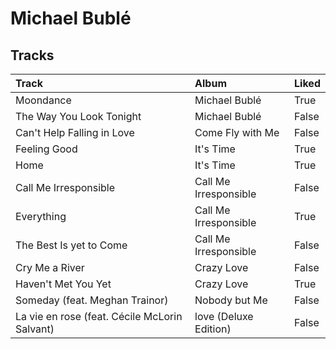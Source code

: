 # Michael Bublé

## Tracks

| Track                                         | Album                 | Liked   |
|:----------------------------------------------|:----------------------|:--------|
| Moondance                                     | Michael Bublé         | True    |
| The Way You Look Tonight                      | Michael Bublé         | False   |
| Can't Help Falling in Love                    | Come Fly with Me      | False   |
| Feeling Good                                  | It's Time             | True    |
| Home                                          | It's Time             | True    |
| Call Me Irresponsible                         | Call Me Irresponsible | False   |
| Everything                                    | Call Me Irresponsible | True    |
| The Best Is yet to Come                       | Call Me Irresponsible | False   |
| Cry Me a River                                | Crazy Love            | False   |
| Haven't Met You Yet                           | Crazy Love            | True    |
| Someday (feat. Meghan Trainor)                | Nobody but Me         | False   |
| La vie en rose (feat. Cécile McLorin Salvant) | love (Deluxe Edition) | False   |